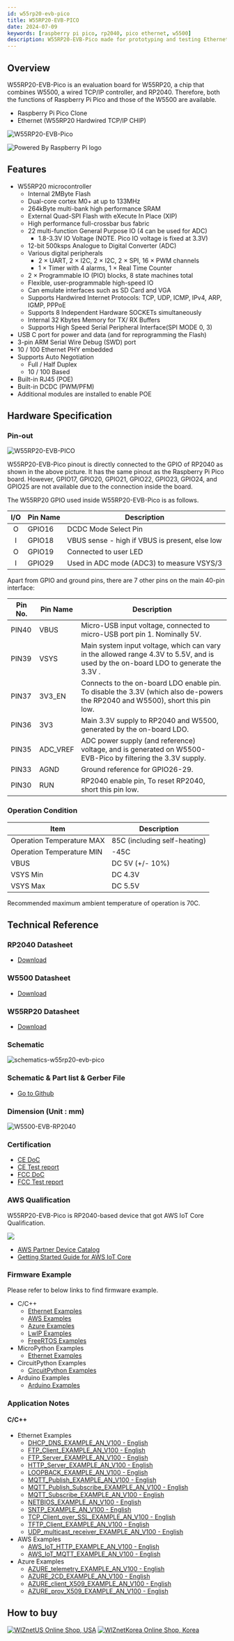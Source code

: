 ```yaml
---
id: w55rp20-evb-pico
title: W55RP20-EVB-PICO
date: 2024-07-09
keywords: [raspberry pi pico, rp2040, pico ethernet, w5500]
description: W55RP20-EVB-Pico made for prototyping and testing Ethernet capabilities on Pico
---
```


## Overview

W55RP20-EVB-Pico is an evaluation board for W55RP20, a chip that combines W5500, a wired TCP/IP controller, and RP2040.
Therefore, both the functions of Raspberry Pi Pico and those of the W5500 are available.

- Raspberry Pi Pico Clone
- Ethernet (W55RP20 Hardwired TCP/IP CHIP)

![W55RP20-EVB-Pico](/img/products/w55rp20-evb-pico/w55rp20-evb-pico-docs.png)

![Powered By Raspberry Pi logo](/img/pbp-logo-small.jpg)

## Features

- W55RP20 microcontroller
  - Internal 2MByte Flash
  - Dual-core cortex M0+ at up to 133MHz
  - 264kByte multi-bank high performance SRAM
  - External Quad-SPI Flash with eXecute In Place (XIP)
  - High performance full-crossbar bus fabric
  - 22 multi-function General Purpose IO (4 can be used for ADC)
    - 1.8-3.3V IO Voltage (NOTE. Pico IO voltage is fixed at 3.3V)
  - 12-bit 500ksps Analogue to Digital Converter (ADC)
  - Various digital peripherals
    - 2 × UART, 2 × I2C, 2 × I2C, 2 × SPI, 16 × PWM channels
    - 1 × Timer with 4 alarms, 1 × Real Time Counter
  - 2 × Programmable IO (PIO) blocks, 8 state machines total
  - Flexible, user-programmable high-speed IO
  - Can emulate interfaces such as SD Card and VGA
  - Supports Hardwired Internet Protocols: TCP, UDP, ICMP, IPv4, ARP, IGMP, PPPoE
  - Supports 8 Independent Hardware SOCKETs simultaneously
  - Internal 32 Kbytes Memory for TX/ RX Buffers
  - Supports High Speed Serial Peripheral Interface(SPI MODE 0, 3)
- USB C port for power and data (and for reprogramming the Flash)
- 3-pin ARM Serial Wire Debug (SWD) port
- 10 / 100 Ethernet PHY embedded
- Supports Auto Negotiation
  - Full / Half Duplex
  - 10 / 100 Based
- Built-in RJ45 (POE)
- Built-in DCDC (PWM/PFM)
- Additional modules are installed to enable POE

## Hardware Specification

### Pin-out

![W55RP20-EVB-PICO](/img/products/w55rp20-evb-pico/w55rp20-evb-pico-pinout.png)

W55RP20-EVB-Pico pinout is directly connected to the GPIO of RP2040 as shown in the above picture. It has the same pinout as the Raspberry Pi Pico board. However, GPIO17, GPIO20, GPIO21, GPIO22, GPIO23, GPIO24, and GPIO25 are not available due to the connection inside the board.

The W55RP20 GPIO used inside W55RP20-EVB-Pico is as follows.

| I/O  | Pin Name | Description                                    |
| :--: | -------- | ---------------------------------------------- |
|  O   | GPIO16   | DCDC Mode Select Pin                           |
|  I   | GPIO18   | VBUS sense - high if VBUS is present, else low |
|  O   | GPIO19   | Connected to user LED                          |
|  I   | GPIO29   | Used in ADC mode (ADC3) to measure VSYS/3      |


Apart from GPIO and ground pins, there are 7 other pins on the main 40-pin interface:

| Pin No. | Pin Name | Description                                                  |
| ------- | -------- | ------------------------------------------------------------ |
| PIN40   | VBUS     | Micro-USB input voltage, connected to micro-USB port pin 1. Nominally 5V. |
| PIN39   | VSYS     | Main system input voltage, which can vary in the allowed range 4.3V to 5.5V, and is used by the on-board LDO to generate the 3.3V . |
| PIN37   | 3V3_EN   | Connects to the on-board LDO enable pin. To disable the 3.3V (which also de-powers the RP2040 and W5500), short this pin low. |
| PIN36   | 3V3      | Main 3.3V supply to RP2040  and W5500, generated by the on-board LDO. |
| PIN35   | ADC_VREF | ADC power supply (and reference) voltage, and is generated on W5500-EVB-Pico by filtering the 3.3V supply. |
| PIN33   | AGND     | Ground reference for GPIO26-29.                              |
| PIN30   | RUN      | RP2040 enable pin, To reset RP2040, short this pin low.      |

### Operation Condition

| Item                      | Description                  |
| ------------------------- | ---------------------------- |
| Operation Temperature MAX | 85C (including self-heating) |
| Operation Temperature MIN | -45C                         |
| VBUS                      | DC 5V (+/- 10%)              |
| VSYS Min                  | DC 4.3V                      |
| VSYS Max                  | DC 5.5V                      |

Recommended maximum ambient temperature of operation is 70C.

## Technical Reference

### RP2040 Datasheet

- <a href="https://datasheets.raspberrypi.org/rp2040/rp2040-datasheet.pdf" target="_blank">Download</a>

### W5500 Datasheet

- <a href="https://docs.wiznet.io/Product/iEthernet/W5500/datasheet" target="_blank">Download</a>

### W55RP20 Datasheet

- <a href="https://docs.wiznet.io/Product/ioNIC/W55RP20/documents_md#w55rp20-datasheet" target="_blank">Download</a>

### Schematic

![schematics-w55rp20-evb-pico](/img/products/w55rp20-evb-pico/schematics-w55rp20-evb-pico.png)

### Schematic & Part list & Gerber File

- [Go to Github](https://github.com/Wiznet/Hardware-Files-of-WIZnet/tree/master/09_ioNIC)

### Dimension (Unit : mm)

![W5500-EVB-RP2040](/img/products/w55rp20-evb-pico/w55rp20-evb-pico-dimension.png)

### Certification

- <a href="/img/products/w55rp20-evb-pico/Certificate-CE-W55RP20-EVB-Pico.pdf" target="_blank">CE DoC</a>
- <a href="/img/products/w55rp20-evb-pico/Test-Report-CE-W55RP20-EVB-Pico.pdf" target="_blank">CE Test report</a>
- <a href="/img/products/w55rp20-evb-pico/Certificate-FCC-W55RP20-EVB-Pico.pdf" target="_blank">FCC DoC</a>
- <a href="/img/products/w55rp20-evb-pico/Test-Report-FCC-W55RP20-EVB-Pico.pdf" target="_blank">FCC Test report</a>

### AWS Qualification

W55RP20-EVB-Pico is RP2040-based device that got AWS IoT Core Qualification.

![](/img/products/w55rp20/aws_qualified_device_badge.png)

- [AWS Partner Device Catalog](https://partners.amazonaws.com/devices/a3Gaq00000000cjEAA/W55RP20-EVB-Pico)
- <a href="https://github.com/WIZnet-ioNIC/WIZnet-PICO-AWS-C?tab=readme-ov-file#getting-started-guide-for-aws-iot-core" target="_blank">Getting Started Guide for AWS IoT Core</a>

### Firmware Example
Please refer to below links to find firmware example.

- C/C++
  - [Ethernet Examples](https://github.com/WIZnet-ioNIC/WIZnet-PICO-C)
  - [AWS Examples](https://github.com/WIZnet-ioNIC/WIZnet-PICO-AWS-C)
  - [Azure Examples](https://github.com/WIZnet-ioNIC/WIZnet-PICO-AZURE-C)
  - [LwIP Examples](https://github.com/WIZnet-ioNIC/WIZnet-PICO-LWIP-C)
  - [FreeRTOS Examples](https://github.com/WIZnet-ioNIC/WIZnet-PICO-FREERTOS-C)
- MicroPython Examples
  - [Ethernet Examples](https://github.com/WIZnet-ioNIC/WIZnet-ioNIC-micropython)
- CircuitPython Examples
  - [CircuitPython Examples](https://github.com/WIZnet-ioNIC/WIZnet-ioNIC-Circuitpython)
- Arduino Examples
  - [Arduino Examples](https://github.com/earlephilhower/arduino-pico)

### Application Notes

#### C/C++
- Ethernet Examples
  - <a href = "/img/application_notes/PICO-C/DHCP_DNS_EXAMPLE_AN_V100.pdf" target ="_blank">DHCP_DNS_EXAMPLE_AN_V100 - English</a>
  - <a href = "/img/application_notes/PICO-C/FTP_Client_EXAMPLE_AN_V100.pdf" target ="_blank">FTP_Client_EXAMPLE_AN_V100 - English</a>
  - <a href = "/img/application_notes/PICO-C/FTP_Server_EXAMPLE_AN_V100.pdf" target ="_blank">FTP_Server_EXAMPLE_AN_V100 - English</a>
  - <a href = "/img/application_notes/PICO-C/HTTP_Server_EXAMPLE_AN_V100.pdf" target ="_blank">HTTP_Server_EXAMPLE_AN_V100 - English</a>
  - <a href = "/img/application_notes/PICO-C/LOOPBACK_EXAMPLE_AN_V100.pdf" target ="_blank">LOOPBACK_EXAMPLE_AN_V100 - English</a>
  - <a href = "/img/application_notes/PICO-C/MQTT_Publish_EXAMPLE_AN_V100.pdf" target ="_blank">MQTT_Publish_EXAMPLE_AN_V100 - English</a>
  - <a href = "/img/application_notes/PICO-C/MQTT_Publish_Subscribe_EXAMPLE_AN_V100.pdf" target ="_blank">MQTT_Publish_Subscribe_EXAMPLE_AN_V100 - English</a>
  - <a href = "/img/application_notes/PICO-C/MQTT_Subscribe_EXAMPLE_AN_V100.pdf" target ="_blank">MQTT_Subscribe_EXAMPLE_AN_V100 - English</a>
  - <a href = "/img/application_notes/PICO-C/NETBIOS_EXAMPLE_AN_V100.pdf" target ="_blank">NETBIOS_EXAMPLE_AN_V100 - English</a>
  - <a href = "/img/application_notes/PICO-C/SNTP_EXAMPLE_AN_V100.pdf" target ="_blank">SNTP_EXAMPLE_AN_V100 - English</a>
  - <a href = "/img/application_notes/PICO-C/TCP_Client_over_SSL_EXAMPLE_AN_V100.pdf" target ="_blank">TCP_Client_over_SSL_EXAMPLE_AN_V100 - English</a>
  - <a href = "/img/application_notes/PICO-C/TFTP_Client_EXAMPLE_AN_V100.pdf" target ="_blank">TFTP_Client_EXAMPLE_AN_V100 - English</a>
  - <a href = "/img/application_notes/PICO-C/UDP_multicast_receiver_EXAMPLE_AN_V100.pdf" target ="_blank">UDP_multicast_receiver_EXAMPLE_AN_V100 - English</a>
- AWS Examples
  - <a href = "/img/application_notes/PICO-AWS-C/AWS_IoT_HTTP_EXAMPLE_AN_V100.pdf" target ="_blank">AWS_IoT_HTTP_EXAMPLE_AN_V100 - English</a>
  - <a href = "/img/application_notes/PICO-AWS-C/AWS_IoT_MQTT_EXAMPLE_AN_V100.pdf" target ="_blank">AWS_IoT_MQTT_EXAMPLE_AN_V100 - English</a>
- Azure Examples
  - <a href = "/img/application_notes/PICO-AZURE-C/AZURE_telemetry_EXAMPLE_AN_V100.pdf" target ="_blank">AZURE_telemetry_EXAMPLE_AN_V100 - English</a>
  - <a href = "/img/application_notes/PICO-AZURE-C/AZURE_2CD_EXAMPLE_AN_V100.pdf" target ="_blank">AZURE_2CD_EXAMPLE_AN_V100 - English</a>
  - <a href = "/img/application_notes/PICO-AZURE-C/AZURE_client_X509_EXAMPLE_AN_V100.pdf" target ="_blank">AZURE_client_X509_EXAMPLE_AN_V100 - English</a>
  - <a href = "/img/application_notes/PICO-AZURE-C/AZURE_prov_X509_EXAMPLE_AN_V100.pdf" target ="_blank">AZURE_prov_X509_EXAMPLE_AN_V100 - English</a>
  
## How to buy

[![WIZnetUS Online Shop, USA](/img/products/w5500-evb-pico/icons/dollar.png)](https://eshop.wiznet.io/shop/module/w55rp20-evb-pico/)
[![WIZnetKorea Online Shop, Korea](/img/products/w5500-evb-pico/icons/won.png)](https://wiznetshop.io/product/detail.html?product_no=1094&cate_no=55&display_group=1)
